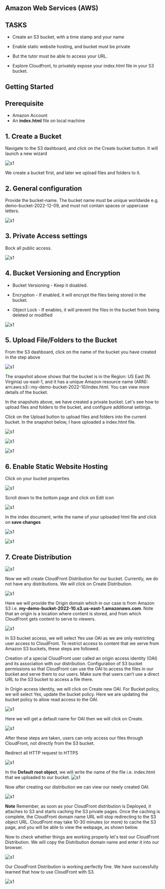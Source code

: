 ## **Amazon Web Services (AWS)**

## **TASKS**

- Create an S3 bucket, with a time stamp and your name

- Enable static website hosting, and bucket must be private

- But the tutor must be able to access your URL.

- Explore Cloudfront, to privately expose your index.html file in your S3 bucket.

## Getting Started

## Prerequisite

- Amazon Account
- An **index.html** file on local machine

## 1. Create a Bucket

Navigate to the S3 dashboard, and click on the Create bucket button. It will launch a new wizard

![s1](/third_semester/Exercise-1/images/s1.png)

We create a bucket first, and later we upload files and folders to it.

## 2. General configuration

Provide the bucket-name. The bucket name must be unique worldwide e.g. demo-bucket-2022-12-09, and must not contain spaces or uppercase letters.

![s1](/third_semester/Exercise-1/images/s2.png)

## 3. Private Access settings

Bock all public access.

![s1](/third_semester/Exercise-1/images/s3.png)

## 4. Bucket Versioning and Encryption

- Bucket Versioning - Keep it disabled.

- Encryption - If enabled, it will encrypt the files being stored in the bucket.

- Object Lock - If enables, it will prevent the files in the bucket from being deleted or modified

![s1](/third_semester/Exercise-1/images/s4.png)

## 5. Upload File/Folders to the Bucket

From the S3 dashboard, click on the name of the bucket you have created in the step above

![s1](/third_semester/Exercise-1/images/s5b.png)

The snapshot above shows that the bucket is in the Region: US East (N. Virginia) us-east-1, and it has a unique Amazon resource name (ARN): arn:aws:s3:::my-demo-bucket-2022-10/index.html. You can view more details of the bucket.

In the snapshots above, we have created a private bucket. Let's see how to upload files and
folders to the bucket, and configure additional settings.

Click on the Upload button to upload files and folders into the current bucket. In the snapshot below, I have uploaded a index.html file.

![s1](/third_semester/Exercise-1/images/s8.png)

![s1](/third_semester/Exercise-1/images/s6.png)

![s1](/third_semester/Exercise-1/images/s10.png)

## 6. Enable Static Website Hosting

Click on your bucket properties

![s1](/third_semester/Exercise-1/images/s11.png)

Scroll down to the bottom page and click on Edit icon

![s1](/third_semester/Exercise-1/images/s12.png)

In the index document, write the name of your uploaded html file and click on **save changes**

![s1](/third_semester/Exercise-1/images/s13.png)

![s1](/third_semester/Exercise-1/images/s14.png)

## 7. **Create Distribution**

![s1](/third_semester/Exercise-1/images/n1.png)

Now we will create CloudFront Distribution for our bucket. Currently, we do not have any distributions. We will click on Create Distribution.

![s1](/third_semester/Exercise-1/images/c1.png)

Here we will provide the Origin domain which in our case is from Amazon S3 i.e. **my-demo-bucket-2022-10.s3.us-east-1.amazonaws.com**. Note that an origin is a location where content is stored, and from which CloudFront gets content to serve to viewers.

![s1](/third_semester/Exercise-1/images/c2.png)

In S3 bucket access, we will select Yes use OAI as we are only restricting user access to CloudFront. To restrict access to content that we serve from Amazon S3 buckets, these steps are followed.

Creation of a special CloudFront user called an origin access identity (OAI) and its association with our distribution.
Configuration of S3 bucket permissions so that CloudFront can use the OAI to access the files in our bucket and serve them to our users. Make sure that users can’t use a direct URL to the S3 bucket to access a file there.

In Origin access identity, we will click on Create new OAI. For Bucket policy, we will select Yes, update the bucket policy. Here we are updating the bucket policy to allow read access to the OAI.

![s1](/third_semester/Exercise-1/images/c3.png)

Here we will get a default name for OAI then we will click on Create.

![s1](/third_semester/Exercise-1/images/c4.png)

After these steps are taken, users can only access our files through CloudFront, not directly from the S3 bucket.

Redirect all HTTP request to HTTPS

![s1](/third_semester/Exercise-1/images/c5.png)

In the **Default root object**, we will write the name of the file i.e. index.html that we uploaded to our bucket.
![s1](/third_semester/Exercise-1/images/c6.png)

Now after creating our distribution we can view our newly created OAI.

![s1](/third_semester/Exercise-1/images/c8.png)

**Note** Remember, as soon as your CloudFront distribution is Deployed, it attaches to S3 and starts caching the S3 private pages. Once the caching is complete, the CloudFront domain name URL will stop redirecting to the S3 object URL. CloudFront may take 10-30 minutes (or more) to cache the S3 page, and you will be able to view the webpage, as shown below.

Now to check whether things are working properly let's test our CloudFront Distribution. We will copy the Distribution domain name and enter it into our browser.

![s1](/third_semester/Exercise-1/images/c9.png)

Our CloudFront Distribution is working perfectly fine. We have successfully learned that how to use CloudFront with S3.

![s1](/third_semester/Exercise-1/images/c7.png)
